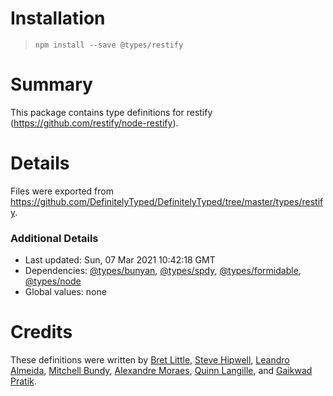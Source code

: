 # Installation
> `npm install --save @types/restify`

# Summary
This package contains type definitions for restify (https://github.com/restify/node-restify).

# Details
Files were exported from https://github.com/DefinitelyTyped/DefinitelyTyped/tree/master/types/restify.

### Additional Details
 * Last updated: Sun, 07 Mar 2021 10:42:18 GMT
 * Dependencies: [@types/bunyan](https://npmjs.com/package/@types/bunyan), [@types/spdy](https://npmjs.com/package/@types/spdy), [@types/formidable](https://npmjs.com/package/@types/formidable), [@types/node](https://npmjs.com/package/@types/node)
 * Global values: none

# Credits
These definitions were written by [Bret Little](https://github.com/blittle), [Steve Hipwell](https://github.com/stevehipwell), [Leandro Almeida](https://github.com/leanazulyoro), [Mitchell Bundy](https://github.com/mgebundy), [Alexandre Moraes](https://github.com/alcmoraes), [Quinn Langille](https://github.com/quinnlangille), and [Gaikwad Pratik](https://github.com/GaikwadPratik).
